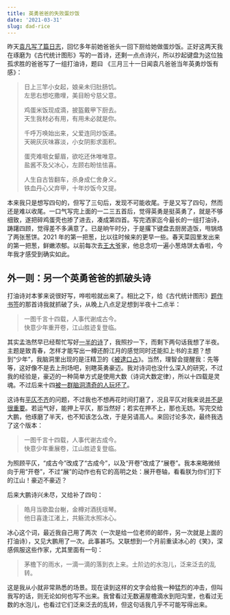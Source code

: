 ```yaml
---
title: 英勇爸爸的失败蛋炒饭
date: '2021-03-31'
slug: dad-rice
---
```


昨天[袁凡写了篇日志](https://yuanfan.vercel.app/posts/dad-s-cooking/)，回忆多年前她爸爸头一回下厨给她做蛋炒饭。正好这两天我在琢磨为《古代统计图形》写的一首诗，还剩一点点诗兴，所以抄起键盘为这位独孤求胜的爸爸写了一组打油诗，题曰 《三月三十一日闻袁凡爸爸当年英勇炒饭有感》：

> 日上三竿小女起，娘亲未归肚肠饥。  
> 左思右想吃撒哩，美目盼兮慈父意。
>
> 鸡蛋米饭现成滴，披盔戴甲下厨去。  
> 天生我材必有用，有用未必就是你。
>
> 千呼万唤始出来，父爱连同炒饭递。  
> 天碗灰灰味寡淡，小女阴影求面积。
>
> 蛋壳难咽女颦眉，欲吃还休唯唯意。  
> 盐酱不及父冰心，左顾右盼怯怯喜。
>
> 人生自古皆翻车，杀身成仁舍身义。  
> 铁血丹心父弃甲，十年炒饭今又提。

本来我只是想写四句的，但写了三句后，发现不可能收尾。于是又写了四句，然而还是难以收尾。一口气写完上面的一二三五首后，觉得英勇是挺英勇了，就是不够细致，遂把碎鸡蛋壳也掺了进去，凑成第四首。写完洒家迄今最长的一组打油诗，踌躇四顾，觉得差不多满意了。已是晌午时分，于是撂下键盘去厨房造饭，甩锅烙了两张葱饼。2021 年的第一把葱，比以往时候来的更早一些。春天菜园里发出来的第一把葱，鲜嫩浓郁。以前每次去[王大爷](/cn/2019/06/celtuce-celery/)家，他总念叨一遍小葱烙饼太香啦，今年我才感受到确实如此。

## 外一则：另一个英勇爸爸的抓破头诗

打油诗对本爹来说很好写，哗啦啦就出来了。相比之下，给《古代统计图形》[题作书签](https://user-images.githubusercontent.com/163582/122621342-d8ed5a80-d05a-11eb-8ad6-aa6a3ca9f1ab.jpg)的那首诗我就抓破了头，从晚上八点足足想到半夜十二点半：

> 一图千言十四载，人事代谢成古今。  
> 快意少年重开卷，江山胜迹复登临。

其实孟浩然早已经帮忙写好[一半的诗](/cn/2014/01/five-years/)了，我照抄一下，而剩下两句话我想了半夜。主题是致青春，怎样才能写出一樽还酹江月的感觉同时还能扣上书的主题？想到“少年”，我脑洞里出现的是汪精卫的《[被逮口占](https://www.liechi.org/cn/2017/04/tears_under_the_moon/)》。当然，理智会提醒我：先等等，这好像不是去上刑场吧，别瞎英勇豪迈。我对诗词也没什么深入的研究，不过我的经验是，豪迈的一种简单方式是使用大数（诗词大数定律），所以十四载是灵魂。不过后来十四[被一群脑洞清奇的人玩坏了](https://d.cosx.org/d/421648/18)。

这诗有[平仄不齐](/cn/2019/04/poem-revision/)的问题，不过我也不想再花时间打磨了，况且平仄对我来说[并不是很重要](/cn/2017/10/zhao-couplet/)。若运气好，能押上平仄，那当然好；若实在押不上，那也无妨。写完交给大鹏，他琢磨了半天，也不知该怎么改，于是另请高人。来回讨论多次，最终我选了这个版本：

> 一图千言十四载，人事代谢古成今。  
> 快意少年重展卷，江山胜迹复登临。

为照顾平仄，“成古今”改成了“古成今”，以及“开卷”改成了“展卷”。我本来略微倾向于用“开卷”，不过“展”的动作也有它的高明之处：展开卷轴，看看朕为你们打下的江山！豪迈不豪迈？

后来大鹏诗兴未尽，又给补了四句：

> 皓月当歌盈台榭，金樽对酒抚瑶琴。  
> 他日喜逢江渚上，共觞流水照冰心。

冰心这个词，最近我自己用了两次（一次是给一位老师的邮件，另一次就是上面的打油诗），又见大鹏用了一次。此事甚巧。又联想到一个月前重读冰心的《笑》，深感佩服这些作家，尤其里面有一句：

> 茅檐下的雨水，一滴一滴的落到衣上来。土阶边的水泡儿，泛来泛去的乱转。

这是我从小就非常熟悉的场景。现在读到这样的文字会给我一种猛烈的冲击，但叫我写的话，则无论如何也写不出来。我曾看过无数遍屋檐滴水到阳沟里，也看过无数的水泡儿，也看过它们泛来泛去的乱转，但这句话我几乎不可能写得出来。
